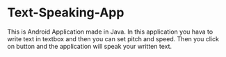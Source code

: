 # Text-Speaking-App

This is Android Application made in Java. In this application you hava to write text in textbox and then you can set pitch and speed.
Then you click on button and the application will speak your written text. 
